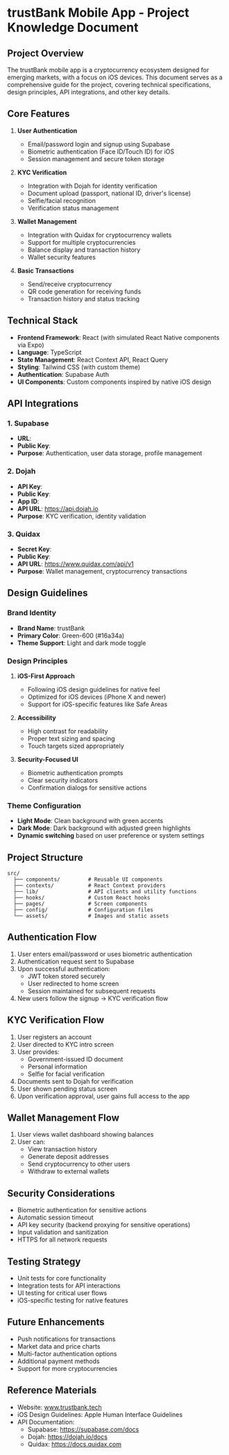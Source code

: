 
# trustBank Mobile App - Project Knowledge Document

## Project Overview
The trustBank mobile app is a cryptocurrency ecosystem designed for emerging markets, with a focus on iOS devices. This document serves as a comprehensive guide for the project, covering technical specifications, design principles, API integrations, and other key details.

## Core Features
1. **User Authentication**
   - Email/password login and signup using Supabase
   - Biometric authentication (Face ID/Touch ID) for iOS
   - Session management and secure token storage

2. **KYC Verification**
   - Integration with Dojah for identity verification
   - Document upload (passport, national ID, driver's license)
   - Selfie/facial recognition
   - Verification status management

3. **Wallet Management**
   - Integration with Quidax for cryptocurrency wallets
   - Support for multiple cryptocurrencies
   - Balance display and transaction history
   - Wallet security features

4. **Basic Transactions**
   - Send/receive cryptocurrency
   - QR code generation for receiving funds
   - Transaction history and status tracking

## Technical Stack
- **Frontend Framework**: React (with simulated React Native components via Expo)
- **Language**: TypeScript
- **State Management**: React Context API, React Query
- **Styling**: Tailwind CSS (with custom theme)
- **Authentication**: Supabase Auth
- **UI Components**: Custom components inspired by native iOS design

## API Integrations
### 1. Supabase
- **URL**:
- **Public Key**: 
- **Purpose**: Authentication, user data storage, profile management

### 2. Dojah
- **API Key**: 
- **Public Key**:
- **App ID**: 
- **API URL**: https://api.dojah.io
- **Purpose**: KYC verification, identity validation

### 3. Quidax
- **Secret Key**: 
- **Public Key**:
- **API URL**: https://www.quidax.com/api/v1
- **Purpose**: Wallet management, cryptocurrency transactions

## Design Guidelines

### Brand Identity
- **Brand Name**: trustBank
- **Primary Color**: Green-600 (#16a34a)
- **Theme Support**: Light and dark mode toggle

### Design Principles
1. **iOS-First Approach**
   - Following iOS design guidelines for native feel
   - Optimized for iOS devices (iPhone X and newer)
   - Support for iOS-specific features like Safe Areas

2. **Accessibility**
   - High contrast for readability
   - Proper text sizing and spacing
   - Touch targets sized appropriately

3. **Security-Focused UI**
   - Biometric authentication prompts
   - Clear security indicators
   - Confirmation dialogs for sensitive actions

### Theme Configuration
- **Light Mode**: Clean background with green accents
- **Dark Mode**: Dark background with adjusted green highlights
- **Dynamic switching** based on user preference or system settings

## Project Structure
```
src/
  ├── components/         # Reusable UI components
  ├── contexts/           # React Context providers
  ├── lib/                # API clients and utility functions
  ├── hooks/              # Custom React hooks
  ├── pages/              # Screen components
  ├── config/             # Configuration files
  └── assets/             # Images and static assets
```

## Authentication Flow
1. User enters email/password or uses biometric authentication
2. Authentication request sent to Supabase
3. Upon successful authentication:
   - JWT token stored securely
   - User redirected to home screen
   - Session maintained for subsequent requests
4. New users follow the signup -> KYC verification flow

## KYC Verification Flow
1. User registers an account
2. User directed to KYC intro screen
3. User provides:
   - Government-issued ID document
   - Personal information
   - Selfie for facial verification
4. Documents sent to Dojah for verification
5. User shown pending status screen
6. Upon verification approval, user gains full access to the app

## Wallet Management Flow
1. User views wallet dashboard showing balances
2. User can:
   - View transaction history
   - Generate deposit addresses
   - Send cryptocurrency to other users
   - Withdraw to external wallets

## Security Considerations
- Biometric authentication for sensitive actions
- Automatic session timeout
- API key security (backend proxying for sensitive operations)
- Input validation and sanitization
- HTTPS for all network requests

## Testing Strategy
- Unit tests for core functionality
- Integration tests for API interactions
- UI testing for critical user flows
- iOS-specific testing for native features

## Future Enhancements
- Push notifications for transactions
- Market data and price charts
- Multi-factor authentication options
- Additional payment methods
- Support for more cryptocurrencies

## Reference Materials
- Website: www.trustbank.tech
- iOS Design Guidelines: Apple Human Interface Guidelines
- API Documentation:
  - Supabase: https://supabase.com/docs
  - Dojah: https://dojah.io/docs
  - Quidax: https://docs.quidax.com
